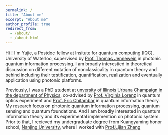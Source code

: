 ```yaml
---
permalink: /
title: "About me"
excerpt: "About me"
author_profile: true
redirect_from: 
  - /about/
  - /about.html
---
```

Hi！I'm Yujie, a Postdoc fellow at Insitute for quantum computing (IQC), University of Waterloo, supervised by [Prof. Thomas Jennewein](https://uwaterloo.ca/physics-astronomy/profile/tjennewe) in photonic quantum information processing.  I am broadly interestied in theoretical discussion on different notation of nonclassicality in quantum theory and behind including their testification, quantification, realization and eventually application using photonic platforms. 

Previously, I was a PhD student at [unversity of Illinois Urbana Champaign in the department of Physics](https://physics.illinois.edu/), co-advised by [Prof. Virginia Lorenz](https://physics.illinois.edu/people/directory/profile/vlorenz) in quantum optics experiment and [Prof. Eric Chitambar](https://ece.illinois.edu/about/directory/faculty/echitamb) in quantum information theory. My research focus on photonic quantum information processing, quantum sensing and quantum foundations. And I am broadly interested in quantum information theory and its experimental implemention on photonic system. Prior to that, I recieved my undergraduate degree from Kuangyaming honor school, [Nanjing University](https://www.nju.edu.cn/EN/main.htm), where I worked with [Prof.Lijian Zhang](https://eng.nju.edu.cn/intl/45/3b/c34798a476475/page.htm)    
